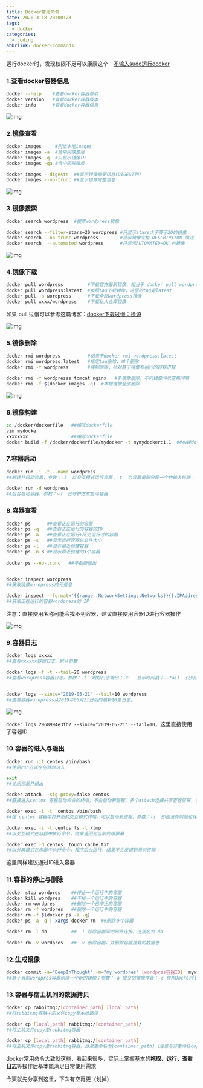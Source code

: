 ```yaml
---
title: Docker常用命令
date: 2020-3-18 20:00:23
tags:
  - docker
categories:
  - coding
abbrlink: docker-commands
---
```




 运行docker时，发现权限不足可以康康这个：[不输入sudo运行docker](https://blog.xiabee.cn/posts/docker-sudo/) 



### 1.查看docker容器信息

```bash
docker --help    #查看docker容器帮助
docker version   #查看docker容器版本
docker info      #查看docker容器信息
```

![img](https://tva1.sinaimg.cn/large/0084b03xly1gvuavnv7g2j30ci0fq46o.jpg)

### 2.镜像查看

```bash
docker images     #列出本地images
docker images -a  #含中间映像层
docker images -q  #只显示镜像ID
docker images -qa #含中间映像层  

docker images --digests  ##显示镜像摘要信息(DIGEST列)
docker images --no-trunc ##显示镜像完整信息
```

![img](https://tva1.sinaimg.cn/large/0084b03xly1gvuawgzgv5j30jq05yjyn.jpg)



### 3.镜像搜索

```bash
docker search wordpress  #搜索wordpress镜像

docker search --filter=stars=20 wordpress #只显示stars大于等于20的镜像
docker search --no-trunc wordpress        #显示镜像完整 DESCRIPTION 描述
docker search  --automated wordpress      #只显示AUTOMATED=OK 的镜像
```

![img](https://tva1.sinaimg.cn/large/0084b03xly1gvuawnxjhxj30zs099tpf.jpg)



### 4.镜像下载

```bash
docker pull wordpress         #下载官方最新镜像，相当于 docker pull wordpress:latest
docker pull wordpress:latest  #按照tag下载镜像，这里的tag是latest
docker pull -a wordpress      #下载全部wordpress镜像
docker pull xxxx/wordpress    #下载私人仓库镜像
```

如果 pull 过慢可以参考这篇博客：[docker下载过慢：换源](https://xiabee.cn/coding/docker下载过慢：换源/)

![img](https://tva1.sinaimg.cn/large/0084b03xly1gvuawyt4t5j30pw0dagyn.jpg)



### 5.镜像删除

```bash
docker rmi wordpress          #相当于docker rmi wordpress:latest
docker rmi wordpress:latest   #指定tag删除，单个删除
docker rmi -f wordpress       #强制删除，针对基于镜像有运行的容器进程

docker rmi -f wordpresss tomcat nginx   #多镜像删除，不同镜像间以空格间隔
docker rmi -f $(docker images -q)  #本地镜像全部删除
```



![img](https://tva1.sinaimg.cn/large/0084b03xly1gvuaxbbjlrj30oc0b6ng1.jpg)



### 6.镜像构建

```bash
cd /docker/dockerfile   ##编写dockerfile
vim mydocker
xxxxxxxx                ##编写dockerfile
docker build -f /docker/dockerfile/mydocker -t mymydocker:1.1  ##构建docker镜像
```



### 7.容器启动

```bash
docker run -i -t --name wordpress
##新建并启动容器，参数：-i  以交互模式运行容器；-t  为容器重新分配一个伪输入终端；--name  为容器指定一个名称

docker run -d wordpress
##后台启动容器，参数：-d  已守护方式启动容器
```



### 8.容器查看

```bash
docker ps      ##查看正在运行的容器
docker ps -q   ##查看正在运行的容器的ID
docker ps -a   ##查看正在运行+历史运行过的容器
docker ps -s   ##显示运行容器总文件大小
docker ps -l   ##显示最近创建容器
docker ps -n 3 ##显示最近创建的3个容器
 
docker ps --no-trunc   ##不截断输出


docker inspect wordpress   
##获取镜像wordpress的元信息

docker inspect --format='{{range .NetworkSettings.Networks}}{{.IPAddress}}{{end}}' wordpress
##获取正在运行的容器wordpress的 IP
```

  注意：直接使用名称可能会找不到容器，建议直接使用容器ID进行容器操作  

![img](https://tva1.sinaimg.cn/large/0084b03xly1gvuaxn6yl1j316o054k1i.jpg)



### 9.容器日志

```bash
docker logs xxxxx
##查看xxxxxx容器日志，默认参数

docker logs -f -t --tail=20 wordpress
##查看wordpress容器日志，参数：-f  跟踪日志输出；-t   显示时间戳；--tail  仅列出最新N条容器日志；


docker logs --since="2019-05-21" --tail=10 wordpress
##查看容器wordpress从2019年05月21日后的最新10条日志。
```

![img](https://tva1.sinaimg.cn/large/0084b03xly1gvuaxwgkq5j30mn062do9.jpg)

`docker logs 2968994e3fb2 --since="2019-05-21" --tail=10`，这里直接使用了容器ID

### 10.容器的进入与退出

```bash
docker run -it centos /bin/bash
##使用run方式在创建时进入

exit
##关闭容器并退出

docker attach --sig-proxy=false centos 
##直接进入centos 容器启动命令的终端，不会启动新进程，多个attach连接共享容器屏幕，参数：--sig-proxy=false  确保CTRL-D或CTRL-C不会关闭容器

docker exec -i -t  centos /bin/bash
##在 centos 容器中打开新的交互模式终端，可以启动新进程，参数：-i  即使没有附加也保持STDIN 打开；-t  分配一个伪终端

docker exec -i -t centos ls -l /tmp
##以交互模式在容器中执行命令，结果返回到当前终端屏幕

docker exec -d centos  touch cache.txt 
##以分离模式在容器中执行命令，程序后台运行，结果不会反馈到当前终端
```

这里同样建议通过ID进入容器



### 11.容器的停止与删除

```bash
docker stop wordpres    ##停止一个运行中的容器
docker kill wordpres    ##干掉一个运行中的容器
docker rm wordpres      ##删除一个已停止的容器
docker rm -f wordpres   ##删除一个运行中的容器
docker rm -f $(docker ps -a -q)   
docker ps -a -q | xargs docker rm  ##删除多个容器

docker rm -l db         ## -l 移除容器间的网络连接，连接名为 db

docker rm -v wordpres   ## -v 删除容器，并删除容器挂载的数据卷
```



### 12.生成镜像

```bash
docker commit -a="DeepInThought" -m="my wordpres" [wordpres容器ID]  mywordpres:v1.1
##基于当前wordpres容器创建一个新的镜像；参数：-a 提交的镜像作者；-c 使用Dockerfile指令来创建镜像；-m :提交时的说明文字；-p :在commit时，将容器暂停
```



### 13.容器与宿主机间的数据拷贝

```bash
docker cp rabbitmq:/[container_path] [local_path]
##将rabbitmq容器中的文件copy至本地路径

docker cp [local_path] rabbitmq:/[container_path]/
##将主机文件copy至rabbitmq容器

docker cp [local_path] rabbitmq:/[container_path]
##将主机文件copy至rabbitmq容器，目录重命名为[container_path]（注意与非重命名copy的区别）
```



docker常用命令大致就这些，看起来很多，实际上掌握基本的**拖取、运行、查看日志**等操作后基本能满足日常使用需求



今天就先分享到这里，下次有空再更（划掉）

